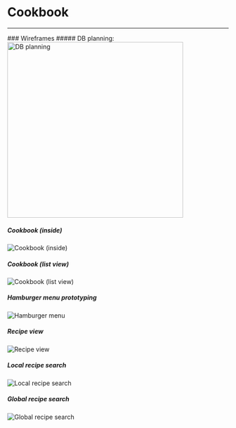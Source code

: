 # Cookbook
<hr>
### Wireframes
##### DB planning:
<img src="wireframes/Database_layout.jpg"
     alt="DB planning"
     style="width: 400px;">

##### Cookbook (inside)
<img src="wireframes/Cookbook_inside_view.jpg"
     alt="Cookbook (inside)"
     style="max-width: 400px;">

##### Cookbook (list view)
<img src="wireframes/Cookbook_list.jpg"
     alt="Cookbook (list view)"
     style="max-width: 400px;">

##### Hamburger menu prototyping
<img src="wireframes/Hamburger_menu.jpg"
     alt="Hamburger menu"
     style="max-width: 400px;">

##### Recipe view
<img src="wireframes/Recipe_view.jpg"
     alt="Recipe view"
     style="max-width:400px;">

##### Local recipe search
<img src="wireframes/Local_recipe_search.jpg"
     alt="Local recipe search"
     style="max-width:400px;">

##### Global recipe search
<img src="wireframes/Global_recpie_search.jpg"
     alt="Global recipe search"
     style="max-width:400px;">
